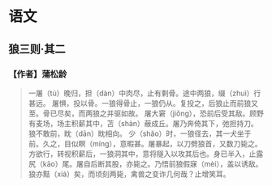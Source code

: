 # 语文

## 狼三则·其二

### 【作者】蒲松龄 

> 一屠（tú）晚归，担（dàn）中肉尽，止有剩骨。途中两狼，缀（zhuì）行甚远。
屠惧，投以骨。一狼得骨止，一狼仍从。复投之，后狼止而前狼又至。骨已尽矣，而两狼之并驱如故。
屠大窘（jiǒng），恐前后受其敌。顾野有麦场，场主积薪其中，苫（shàn）蔽成丘。屠乃奔倚其下，弛担持刀。狼不敢前，眈（dān）眈相向。
少（shǎo）时，一狼径去，其一犬坐于前。久之，目似瞑（míng），意暇甚。屠暴起，以刀劈狼首，又数刀毙之。方欲行，转视积薪后，一狼洞其中，意将隧入以攻其后也。身已半入，止露尻（kāo）尾。屠自后断其股，亦毙之。乃悟前狼假寐（mèi），盖以诱敌。
狼亦黠（xiá）矣，而顷刻两毙，禽兽之变诈几何哉？止增笑耳。
> 